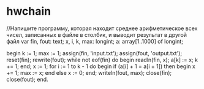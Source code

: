 # hwchain
//Напишите программу, которая находит среднее арифметическое всех чисел, записанных в файле в столбик, и выводит результат в другой файл
var
    fin, fout: text;
    x, i, k, max: longint;
    a: array[1..1000] of longint;

begin
    k := 1;
    max := 1;
    assign(fin, 'input.txt');
    assign(fout, 'output.txt');
    reset(fin);
    rewrite(fout);
    while not eof(fin) do
    begin
        readln(fin, x);
        a[k] := x;
        k += 1;
    end;
    x := 1;
    for i := 1 to k - 1 do 
    begin
        if (a[i] + 1 = a[i + 1]) then
        begin
            x += 1;
            max := x;
        end
        else
            x := 0;
    end;
    writeln(fout, max);
    close(fin);
    close(fout);
end.
